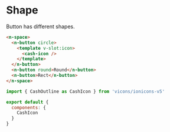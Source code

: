 # Shape
Button has different shapes.
```html
<n-space>
  <n-button circle>
    <template v-slot:icon>
      <cash-icon />
    </template>
  </n-button>
  <n-button round>Round</n-button>
  <n-button>Rect</n-button>
</n-space>
```
```js
import { CashOutline as CashIcon } from 'vicons/ionicons-v5'

export default {
  components: {
    CashIcon
  }
}
```
